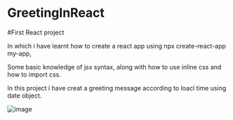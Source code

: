 # GreetingInReact
#First React project 

In which i have learnt how to create a react app using npx create-react-app my-app, 

Some basic knowledge of jsx syntax, along with how to use inline css and how to import css.

In this project i have creat a greeting message according to loacl time using date object.

![image](https://user-images.githubusercontent.com/98238038/222257652-f3d3a524-3813-4df0-abd4-a789326feaec.png)
